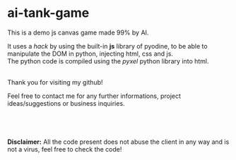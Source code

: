 # ai-tank-game

This is a demo js canvas game made 99% by AI.

It uses a _hack_ by using the built-in **js** library of pyodine, to be able to manipulate the DOM in python, injecting html, css and js.    
The python code is compiled using the _pyxel_ python library into html.


<br>
Thank you for visiting my github!
      
Feel free to contact me for any further informations, project ideas/suggestions or business inquiries.    

<br>

#

**Disclaimer:** All the code present does not abuse the client in any way and is not a virus, feel free to check the code!
